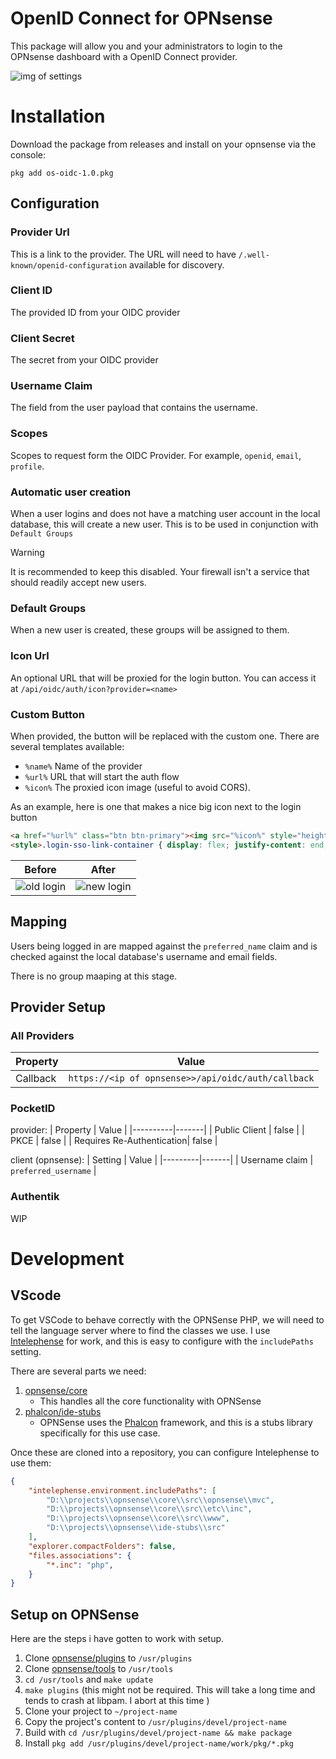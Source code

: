 # OpenID Connect for OPNsense
This package will allow you and your administrators to login to the OPNsense dashboard with a OpenID Connect provider.

![img of settings](https://i.lu.je/2025/Discord_gfAMDTPfun.png)

# Installation
Download the package from releases and install on your opnsense via the console:
```
pkg add os-oidc-1.0.pkg
```

## Configuration
### Provider Url
This is a link to the provider. The URL will need to have `/.well-known/openid-configuration` available for discovery.

### Client ID
The provided ID from your OIDC provider

### Client Secret
The secret from your OIDC provider

### Username Claim
The field from the user payload that contains the username.

### Scopes
Scopes to request form the OIDC Provider. For example, `openid`, `email`, `profile`.

### Automatic user creation
When a user logins and does not have a matching user account in the local database, this will create a new user.  This is to be used in conjunction with `Default Groups`

> [!WARNING]
> It is recommended to keep this disabled. Your firewall isn't a service that should readily accept new users.

### Default Groups
When a new user is created, these groups will be assigned to them.

### Icon Url
An optional URL that will be proxied for the login button. You can access it at `/api/oidc/auth/icon?provider=<name>`

### Custom Button 
When provided, the button will be replaced with the custom one. 
There are several templates available:
- `%name%` Name of the provider 
- `%url%` URL that will start the auth flow
- `%icon%` The proxied icon image (useful to avoid CORS).

As an example, here is one that makes a nice big icon next to the login button
```html
<a href="%url%" class="btn btn-primary"><img src="%icon%" style="height: 2em"> Login with %name%</a> 
<style>.login-sso-link-container { display: flex; justify-content: end; margin-top: 15px; margin-right: 9px; }</style>
```

| Before | After |
|--------|-------|
| ![old login](https://i.lu.je/2025/firefox_laeaoIMkWI.png) | ![new login](https://i.lu.je/2025/firefox_q6dNnOaA8b.png) |

## Mapping
Users being logged in are mapped against the `preferred_name` claim and is checked against the local database's username and email fields.

There is no group maaping at this stage.

## Provider Setup
### All Providers
| Property | Value |
|----------|-------|
| Callback | `https://<ip of opnsense>>/api/oidc/auth/callback` |

### PocketID
provider:
| Property | Value |
|----------|-------|
| Public Client | false |
| PKCE | false |
| Requires Re-Authentication| false |

client (opnsense):
| Setting | Value | 
|---------|-------|
| Username claim | `preferred_username` |

### Authentik
WIP

# Development
## VScode
To get VSCode to behave correctly with the OPNSense PHP, we will need to tell the language server where to find the classes we use.
I use [Intelephense](https://intelephense.com/) for work, and this is easy to configure with the `includePaths` setting. 

There are several parts we need:
1. [opnsense/core](https://github.com/opnsense/core)
   - This handles all the core functionality with OPNSense
2. [phalcon/ide-stubs](https://github.com/phalcon/ide-stubs)
   - OPNSense uses the [Phalcon](https://docs.phalcon.io/3.4/introduction/) framework, and this is a stubs library specifically for this use case. 

Once these are cloned into a repository, you can configure Intelephense to use them:
```json
{
    "intelephense.environment.includePaths": [
        "D:\\projects\\opnsense\\core\\src\\opnsense\\mvc",
        "D:\\projects\\opnsense\\core\\src\\etc\\inc",
        "D:\\projects\\opnsense\\core\\src\\www",
        "D:\\projects\\opnsense\\ide-stubs\\src"
    ],
    "explorer.compactFolders": false,
    "files.associations": {
        "*.inc": "php",
    }
}
```

## Setup on OPNSense
Here are the steps i have gotten to work with setup.

1. Clone [opnsense/plugins](https://github.com/opnsense/plugins) to `/usr/plugins`
2. Clone [opnsense/tools](https://github.com/opnsense/tools) to `/usr/tools`
3. `cd /usr/tools` and `make update`
4. `make plugins` (this might not be required. This will take a long time and tends to crash at libpam. I abort at this time )
5. Clone your project to `~/project-name`
6. Copy the project's content to `/usr/plugins/devel/project-name`
7. Build with `cd /usr/plugins/devel/project-name && make package`
8. Install `pkg add /usr/plugins/devel/project-name/work/pkg/*.pkg`
